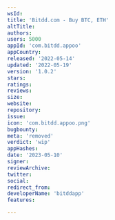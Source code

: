 ```yaml
---
wsId: 
title: 'Bitdd.com - Buy BTC, ETH'
altTitle: 
authors: 
users: 5000
appId: 'com.bitdd.appoo'
appCountry: 
released: '2022-05-14'
updated: '2022-05-19'
version: '1.0.2'
stars: 
ratings: 
reviews: 
size: 
website: 
repository: 
issue: 
icon: 'com.bitdd.appoo.png'
bugbounty: 
meta: 'removed'
verdict: 'wip'
appHashes: 
date: '2023-05-10'
signer: 
reviewArchive: 
twitter: 
social: 
redirect_from: 
developerName: 'bitddapp'
features: 

---
```



